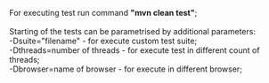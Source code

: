 For executing test run command <b>"mvn clean test"</b>; 
<br>
<br>
Starting of the tests can be parametrised by additional parameters: 
<br>
-Dsuite="filename" - for execute custom test suite; 
<br>
-Dthreads=number of threads - for execute test in different count of threads;
<br>
-Dbrowser=name of browser - for execute in different browser;

